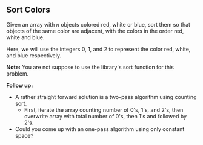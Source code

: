 ## Sort Colors

Given an array with *n* objects colored red, white or blue, sort them so that objects of the same color are adjacent, with the colors in the order red, white and blue.

Here, we will use the integers 0, 1, and 2 to represent the color red, white, and blue respectively.

**Note:** You are not suppose to use the library's sort function for this problem.

**Follow up:**

* A rather straight forward solution is a two-pass algorithm using counting sort.
  * First, iterate the array counting number of 0's, 1's, and 2's, then overwrite array with total number of 0's, then 1's and followed by 2's.
* Could you come up with an one-pass algorithm using only constant space?

